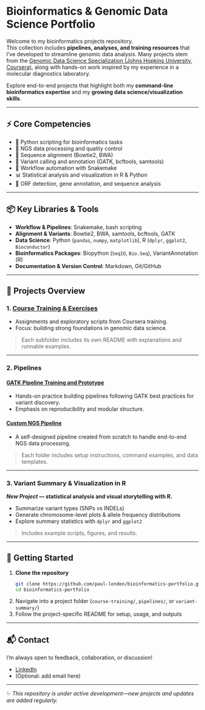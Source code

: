 # Bioinformatics & Genomic Data Science Portfolio

Welcome to my bioinformatics projects repository.  
This collection includes **pipelines, analyses, and training resources** that I’ve developed to streamline genomic data analysis. Many projects stem from the [Genomic Data Science Specialization (Johns Hopkins University, Coursera)](https://www.coursera.org/specializations/genomic-data-science), along with hands-on work inspired by my experience in a molecular diagnostics laboratory.

Explore end-to-end projects that highlight both my **command-line bioinformatics expertise** and my **growing data science/visualization skills**.

---

## ⚡ Core Competencies

- 🐍 Python scripting for bioinformatics tasks  
- 🔎 NGS data processing and quality control  
- 🧬 Sequence alignment (Bowtie2, BWA)  
- 🧫 Variant calling and annotation (GATK, bcftools, samtools)  
- 🧪 Workflow automation with Snakemake  
- 📊 Statistical analysis and visualization in R & Python  
- 🧬 ORF detection, gene annotation, and sequence analysis  

---

## 📦 Key Libraries & Tools

- **Workflow & Pipelines**: Snakemake, bash scripting  
- **Alignment & Variants**: Bowtie2, BWA, samtools, bcftools, GATK  
- **Data Science**: Python (`pandas`, `numpy`, `matplotlib`), R (`dplyr`, `ggplot2`, `Bioconductor`)  
- **Bioinformatics Packages**: Biopython (`SeqIO`, `Bio.Seq`), VariantAnnotation (R)  
- **Documentation & Version Control**: Markdown, Git/GitHub  

---

## 📁 Projects Overview

### 1. [Course Training & Exercises](./Genomic-Data-Science-Specialization)
- Assignments and exploratory scripts from Coursera training.  
- Focus: building strong foundations in genomic data science.

> Each subfolder includes its own README with explanations and runnable examples.

---

### 2. Pipelines
#### [GATK Pipeline Training and Prototype](./NGS-Analysis-Pipelines/GATK-Pipeline)

- Hands-on practice building pipelines following GATK best practices for variant discovery.  
- Emphasis on reproducibility and modular structure.

#### [Custom NGS Pipeline](./NGS-Analysis/Custom-NGS-Pipeline)
- A self-designed pipeline created from scratch to handle end-to-end NGS data processing.  
> Each folder includes setup instructions, command examples, and data templates.

---

### 3. Variant Summary & Visualization in R
***New Project* — statistical analysis and visual storytelling with R.**

- Summarize variant types (SNPs vs INDELs)  
- Generate chromosome-level plots & allele frequency distributions  
- Explore summary statistics with `dplyr` and `ggplot2`  

> Includes example scripts, figures, and results.

---

## 🚀 Getting Started

1. **Clone the repository**
    ```bash
    git clone https://github.com/paul-london/bioinformatics-portfolio.git
    cd bioinformatics-portfolio
    ```
2. Navigate into a project folder (`course-training/`, `pipelines/`, or `variant-summary/`)  
3. Follow the project-specific README for setup, usage, and outputs  

---

## 📬 Contact

I’m always open to feedback, collaboration, or discussion!  

- [LinkedIn](https://www.linkedin.com/in/palondon/)  
- (Optional: add email here)  

---

✨ *This repository is under active development—new projects and updates are added regularly.*

